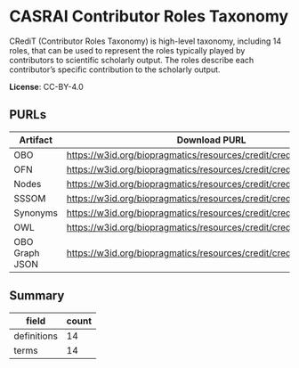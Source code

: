 # CASRAI Contributor Roles Taxonomy

CRediT (Contributor Roles Taxonomy) is high-level taxonomy, including 14 roles, that can be used to represent the roles typically played by contributors to scientific scholarly output. The roles describe each contributor’s specific contribution to the scholarly output.

**License**: CC-BY-4.0

## PURLs

| Artifact       | Download PURL                                                       | Latest Versioned Download PURL                                           |
|----------------|---------------------------------------------------------------------|--------------------------------------------------------------------------|
| OBO            | https://w3id.org/biopragmatics/resources/credit/credit.obo          | https://w3id.org/biopragmatics/resources/credit/2022/credit.obo          |
| OFN            | https://w3id.org/biopragmatics/resources/credit/credit.ofn          | https://w3id.org/biopragmatics/resources/credit/2022/credit.ofn          |
| Nodes          | https://w3id.org/biopragmatics/resources/credit/credit.tsv          | https://w3id.org/biopragmatics/resources/credit/2022/credit.tsv          |
| SSSOM          | https://w3id.org/biopragmatics/resources/credit/credit.sssom.tsv    | https://w3id.org/biopragmatics/resources/credit/2022/credit.sssom.tsv    |
| Synonyms       | https://w3id.org/biopragmatics/resources/credit/credit.synonyms.tsv | https://w3id.org/biopragmatics/resources/credit/2022/credit.synonyms.tsv |
| OWL            | https://w3id.org/biopragmatics/resources/credit/credit.owl          | https://w3id.org/biopragmatics/resources/credit/2022/credit.owl          |
| OBO Graph JSON | https://w3id.org/biopragmatics/resources/credit/credit.json         | https://w3id.org/biopragmatics/resources/credit/2022/credit.json         |

## Summary

| field       |   count |
|-------------|---------|
| definitions |      14 |
| terms       |      14 |
